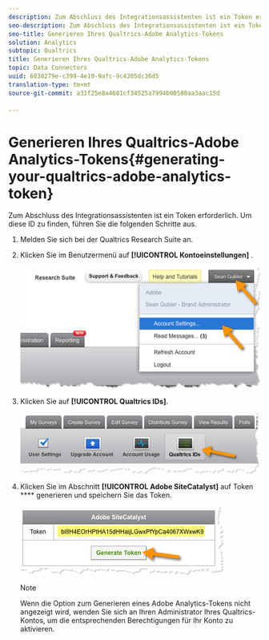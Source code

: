 ```yaml
---
description: Zum Abschluss des Integrationsassistenten ist ein Token erforderlich. Um diese ID zu finden, führen Sie die folgenden Schritte aus.
seo-description: Zum Abschluss des Integrationsassistenten ist ein Token erforderlich. Um diese ID zu finden, führen Sie die folgenden Schritte aus.
seo-title: Generieren Ihres Qualtrics-Adobe Analytics-Tokens
solution: Analytics
subtopic: Qualtrics
title: Generieren Ihres Qualtrics-Adobe Analytics-Tokens
topic: Data Connectors
uuid: 6038279e-c399-4e10-9afc-9c4305dc36d5
translation-type: tm+mt
source-git-commit: a31f25e8a4681cf34525a7994b00580aa3aac15d

---
```



# Generieren Ihres Qualtrics-Adobe Analytics-Tokens{#generating-your-qualtrics-adobe-analytics-token}

Zum Abschluss des Integrationsassistenten ist ein Token erforderlich. Um diese ID zu finden, führen Sie die folgenden Schritte aus.

1. Melden Sie sich bei der Qualtrics Research Suite an.
1. Klicken Sie im Benutzermenü auf **[!UICONTROL Kontoeinstellungen]** .

   ![](assets/qualtrics-token-1.png)

1. Klicken Sie auf **[!UICONTROL Qualtrics IDs]**.

   ![](assets/qualtrics-token-2.png)

1. Klicken Sie im Abschnitt **[!UICONTROL Adobe SiteCatalyst]** auf Token **** generieren und speichern Sie das Token.

   ![](assets/qualtrics-token-3.png)

   >[!NOTE]
   >
   >Wenn die Option zum Generieren eines Adobe Analytics-Tokens nicht angezeigt wird, wenden Sie sich an Ihren Administrator Ihres Qualtrics-Kontos, um die entsprechenden Berechtigungen für Ihr Konto zu aktivieren.

